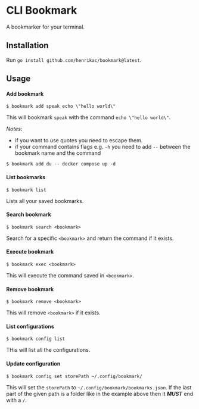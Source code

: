 # CLI Bookmark

A bookmarker for your terminal.

## Installation
Run `go install github.com/henrikac/bookmark@latest`.

## Usage
#### Add bookmark
```
$ bookmark add speak echo \"hello world\"
```
This will bookmark `speak` with the command `echo \"hello world\"`.

*Notes*:
- if you want to use quotes you need to escape them.
- if your command contains flags e.g. `-h` you need to add `--` between the bookmark name and the command
```
$ bookmark add du -- docker compose up -d
```

#### List bookmarks
```
$ bookmark list
```
Lists all your saved bookmarks.

#### Search bookmark
```
$ bookmark search <bookmark>
```
Search for a specific `<bookmark>` and return the command if it exists.

#### Execute bookmark
```
$ bookmark exec <bookmark>
```
This will execute the command saved in `<bookmark>`.

#### Remove bookmark
```
$ bookmark remove <bookmark>
```
This will remove `<bookmark>` if it exists.

#### List configurations
```
$ bookmark config list
```
THis will list all the configurations.

#### Update configuration
```
$ bookmark config set storePath ~/.config/bookmark/
```
This will set the `storePath` to `~/.config/bookmark/bookmarks.json`.
If the last part of the given path is a folder like in the example above then it ***MUST*** end with a `/`.
